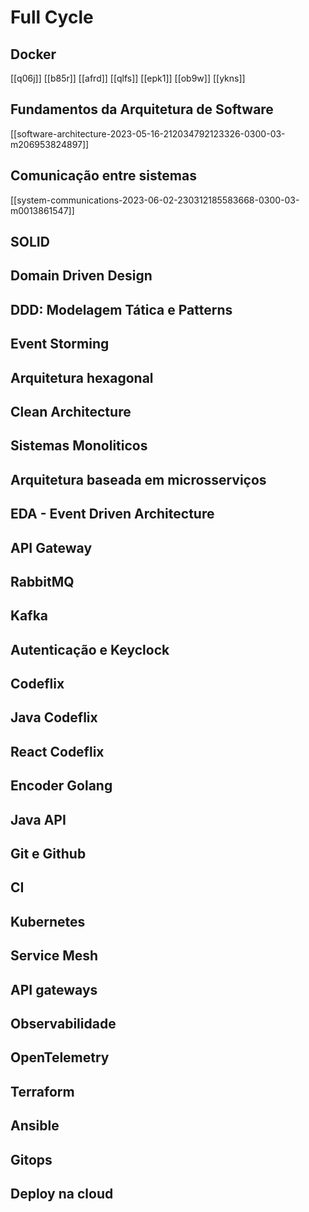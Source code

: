 # Full Cycle

## Docker
[[q06j]]
[[b85r]]
[[afrd]]
[[qlfs]]
[[epk1]]
[[ob9w]]
[[ykns]]

## Fundamentos da Arquitetura de Software

[[software-architecture-2023-05-16-212034792123326-0300-03-m206953824897]]

## Comunicação entre sistemas

[[system-communications-2023-06-02-230312185583668-0300-03-m0013861547]]

## SOLID 

## Domain Driven Design

## DDD: Modelagem Tática e Patterns

## Event Storming

## Arquitetura hexagonal

## Clean Architecture

## Sistemas Monoliticos

## Arquitetura baseada em microsserviços

## EDA - Event Driven Architecture

## API Gateway

## RabbitMQ

## Kafka

## Autenticação e Keyclock

## Codeflix

## Java Codeflix

## React Codeflix

## Encoder Golang

## Java API

## Git e Github

## CI

## Kubernetes

## Service Mesh

## API gateways

## Observabilidade

## OpenTelemetry

## Terraform

## Ansible

## Gitops

## Deploy na cloud


